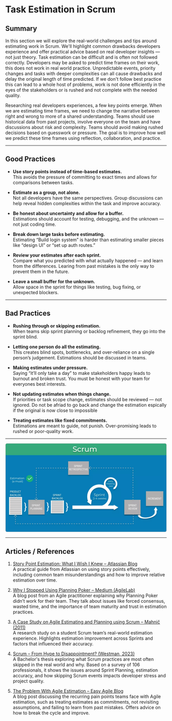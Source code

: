 # Task Estimation in Scrum

## Summary

In this section we will explore the real-world challenges and tips around estimating work in Scrum. We'll highlight common drawbacks developers experience and offer practical advice based on real developer insights — not just theory. Task estimation can be difficult and is often not followed correctly. Developers may be asked to predict time frames on their work, this does not work in real world practice. Unpredictable events, priority changes and tasks with deeper complexities can all cause drawbacks and delay the original length of time predicted. If we don't follow best practice this can lead to a whole host of problems, work is not done efficiently in the eyes of the stakeholders or is rushed and not complete with the needed quality.

Researching real developers 	experiences, a few key points emerge. When we are estimating time frames, we need to change the narrative between right and wrong to more of a shared understanding. Teams should use historical data from past projects, involve everyone on the team and have discussions about risk and complexity. Teams should avoid making rushed decisions based on guesswork or pressure. The goal is to improve how well we predict these time frames using reflection, collaboration, and practice.

---

## Good Practices 

- **Use story points instead of time-based estimates.**  
  This avoids the pressure of committing to exact times and allows for comparisons between tasks. 

- **Estimate as a group, not alone.**  
  Not all developers have the same perspectives. Group discussions can help reveal hidden complexities within the task and improve accuracy.

- **Be honest about uncertainty and allow for a buffer.**  
  Estimations should account for testing, debugging, and the unknown — not just coding time.

- **Break down large tasks before estimating.**  
  Estimating “Build login system” is harder than estimating smaller pieces like “design UI” or “set up auth routes.”

- **Review your estimates after each sprint.**  
  Compare what you predicted with what actually happened — and learn from the differences. Learing from past mistakes is the only way to prevent them in the future.

- **Leave a small buffer for the unknown.**  
  Allow space in the sprint for things like testing, bug fixing, or unexpected blockers.

---

## Bad Practices 

- **Rushing through or skipping estimation.**  
  When teams skip sprint planning or backlog refinement, they go into the sprint blind.

- **Letting one person do all the estimating.**  
  This creates blind spots, bottlenecks, and over-reliance on a single person’s judgement. Estimations should be discussed in teams. 

- **Making estimates under pressure.**  
  Saying “it’ll only take a day” to make stakeholders happy leads to burnout and broken trust. You must be honest with your team for everyones best interests.

- **Not updating estimates when things change.**  
  If priorities or task scope change, estimates should be reviewed — not ignored. Do not be afriad to go back and change the estimation espically if the original is now 
  close to impossible

- **Treating estimates like fixed commitments.**  
  Estimations are meant to guide, not punish. Over-promising leads to rushed or poor-quality work.

---

![Scrum Diagram](ScrumPic.png)

---


## Articles / References

1. [Story Point Estimation: What I Wish I Knew – Atlassian Blog](https://www.atlassian.com/agile/project-management/estimation)  
   A practical guide from Atlassian on using story points effectively, including common team misunderstandings and how to improve relative estimation over time.

2. [Why I Stopped Using Planning Poker – Medium (AgileLab)](https://medium.com/agilelab/why-i-stopped-using-planning-poker-f6e7f1e6dbda)  
   A blog post from an Agile practitioner explaining why Planning Poker didn’t work for their team. They talk about issues like forced consensus, wasted time, and 
   the importance of team maturity and trust in estimation practices.

3. [A Case Study on Agile Estimating and Planning using Scrum – Mahnič (2011)](https://www.eejournal.ktu.lt/index.php/elt/article/view/372)  
   A research study on a student Scrum team’s real-world estimation experience. Highlights estimation improvement across Sprints and factors that influenced their accuracy.

4. [Scrum – From Hype to Disappointment? (Westman, 2023)](https://www.diva-portal.org/smash/record.jsf?pid=diva2%3A1766066)  
   A Bachelor's thesis exploring what Scrum practices are most often skipped in the real world and why. Based on a survey of 106 professionals, it shows the issues around 
   Sprint Planning, estimation accuracy, and how skipping Scrum events impacts developer stress and 
   project quality.

5. [The Problem With Agile Estimation – Easy Agile Blog](https://www.easyagile.com/blog/problem-with-agile-estimation)  
   A blog post discussing the recurring pain points teams face with Agile estimation, such as treating estimates as commitments, not revisiting assumptions, and failing to 
   learn from past mistakes. Offers advice on how to break the cycle and improve.
   

